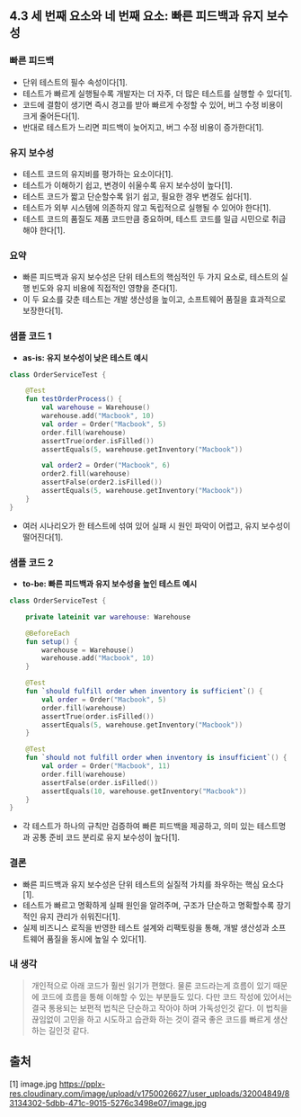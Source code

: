 ## 4.3 세 번째 요소와 네 번째 요소: 빠른 피드백과 유지 보수성

### 빠른 피드백
- 단위 테스트의 필수 속성이다[1].
- 테스트가 빠르게 실행될수록 개발자는 더 자주, 더 많은 테스트를 실행할 수 있다[1].
- 코드에 결함이 생기면 즉시 경고를 받아 빠르게 수정할 수 있어, 버그 수정 비용이 크게 줄어든다[1].
- 반대로 테스트가 느리면 피드백이 늦어지고, 버그 수정 비용이 증가한다[1].

### 유지 보수성
- 테스트 코드의 유지비를 평가하는 요소이다[1].
- 테스트가 이해하기 쉽고, 변경이 쉬울수록 유지 보수성이 높다[1].
- 테스트 코드가 짧고 단순할수록 읽기 쉽고, 필요한 경우 변경도 쉽다[1].
- 테스트가 외부 시스템에 의존하지 않고 독립적으로 실행될 수 있어야 한다[1].
- 테스트 코드의 품질도 제품 코드만큼 중요하며, 테스트 코드를 일급 시민으로 취급해야 한다[1].

### 요약
- 빠른 피드백과 유지 보수성은 단위 테스트의 핵심적인 두 가지 요소로, 테스트의 실행 빈도와 유지 비용에 직접적인 영향을 준다[1].
- 이 두 요소를 갖춘 테스트는 개발 생산성을 높이고, 소프트웨어 품질을 효과적으로 보장한다[1].

### 샘플 코드 1
- **as-is: 유지 보수성이 낮은 테스트 예시**
```kotlin
class OrderServiceTest {

    @Test
    fun testOrderProcess() {
        val warehouse = Warehouse()
        warehouse.add("Macbook", 10)
        val order = Order("Macbook", 5)
        order.fill(warehouse)
        assertTrue(order.isFilled())
        assertEquals(5, warehouse.getInventory("Macbook"))

        val order2 = Order("Macbook", 6)
        order2.fill(warehouse)
        assertFalse(order2.isFilled())
        assertEquals(5, warehouse.getInventory("Macbook"))
    }
}
```
- 여러 시나리오가 한 테스트에 섞여 있어 실패 시 원인 파악이 어렵고, 유지 보수성이 떨어진다[1].

### 샘플 코드 2
- **to-be: 빠른 피드백과 유지 보수성을 높인 테스트 예시**
```kotlin
class OrderServiceTest {

    private lateinit var warehouse: Warehouse

    @BeforeEach
    fun setup() {
        warehouse = Warehouse()
        warehouse.add("Macbook", 10)
    }

    @Test
    fun `should fulfill order when inventory is sufficient`() {
        val order = Order("Macbook", 5)
        order.fill(warehouse)
        assertTrue(order.isFilled())
        assertEquals(5, warehouse.getInventory("Macbook"))
    }

    @Test
    fun `should not fulfill order when inventory is insufficient`() {
        val order = Order("Macbook", 11)
        order.fill(warehouse)
        assertFalse(order.isFilled())
        assertEquals(10, warehouse.getInventory("Macbook"))
    }
}
```
- 각 테스트가 하나의 규칙만 검증하여 빠른 피드백을 제공하고, 의미 있는 테스트명과 공통 준비 코드 분리로 유지 보수성이 높다[1].

### 결론
- 빠른 피드백과 유지 보수성은 단위 테스트의 실질적 가치를 좌우하는 핵심 요소다[1].
- 테스트가 빠르고 명확하게 실패 원인을 알려주며, 구조가 단순하고 명확할수록 장기적인 유지 관리가 쉬워진다[1].
- 실제 비즈니스 로직을 반영한 테스트 설계와 리팩토링을 통해, 개발 생산성과 소프트웨어 품질을 동시에 높일 수 있다[1].

### 내 생각
> 개인적으로 아래 코드가 훨씬 읽기가 편했다. 물론 코드라는게 흐름이 있기 때문에 코드에 흐름을 통해 이해할 수 있는 부분들도 있다. 
다만 코드 작성에 있어서는 결국 통용되는 보편적 법칙은 단순하고 작아야 하며 가독성인것 같다. 이 법칙을 끊임없이 고민을 하고 시도하고 습관화 하는 것이 결국 좋은 코드를 빠르게 생산하는 길인것 같다.

## 출처
[1] image.jpg https://pplx-res.cloudinary.com/image/upload/v1750026627/user_uploads/32004849/83134302-5dbb-471c-9015-5276c3498e07/image.jpg

